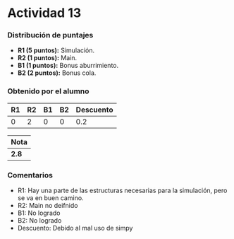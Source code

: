 # Actividad 13
### Distribución de puntajes
- **R1 (5 puntos):** Simulación.
- **R2 (1 puntos):** Main.
- **B1 (1 puntos):** Bonus aburrimiento.
- **B2 (2 puntos):** Bonus cola.

### Obtenido por el alumno

| R1 | R2 | B1 | B2 | Descuento |
|:--------|:--------|:--------|:--------|:--------|
| 0 | 2 | 0 | 0 | 0.2 |

| Nota |
|:-----|
| **2.8** |

### Comentarios
* R1: Hay una parte de las estructuras necesarias para la simulación, pero se va en buen camino.
* R2: Main no deifnido
* B1: No logrado
* B2: No logrado
* Descuento: Debido al mal uso de simpy
